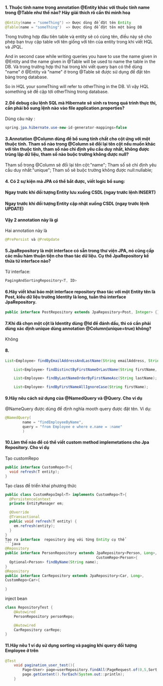 #### 1. Thuộc tính name trong annotation @Entity khác với thuộc tính name trong @Table như thế nào? Hãy giải thích rõ cần thì minh hoạ

```java
@Entity(name = "someThing") => Được dùng để đặt tên Entity
@Table(name = "someThing")  => Được dùng để đặt tên một bảng DB
```

Trong trường hợp đâu tiên table và entity sẽ có cùng tên, điều này sẽ cho phép bạn truy cập table với tên giống với tên của entity trong khi viết HQL và JPQL.

And in second case while writing queries you have to use the name given in @Entity and the name given in @Table will be used to name the table in the DB.
Và trong trường hợp thứ hai trong khi viết query bạn có thể dùng "name" ở @Entity và "name" ở trong @Table sẽ được sử dụng để đặt tên bảng trong database.

So in HQL your someThing will refer to otherThing in the DB.
Vì vậy HQL something sẽ đề cập tới otherThing trong database.

#### 2.Để debug câu lệnh SQL mà Hibernate sẽ sinh ra trong quá trình thực thi, cần phải bổ sung lệnh nào vào file application.properties?

Dùng câu này : 
```java
spring.jpa.hibernate.use-new-id-generator-mappings=false
```
#### 3.Annotation @Column dùng để bổ sung tính chất cho cột ứng với một thuộc tính. Tham số nào trong @Column sẽ đổi lại tên cột nếu muốn khác với tên thuộc tính, tham số nào chỉ định yêu cầu duy nhất, không được trùng lặp dữ liệu, tham số nào buộc trường không được null?

Tham số trong @Column sẽ đổi lại tên cột:"name";
Tham số sẽ chỉ định yêu cầu duy nhất:"unique";
Tham số sẽ buộc trường không được null:nullable;

#### 4. Có 2 sự kiện mà JPA có thể bắt được, viết logic bổ sung:

#### Ngay trước khi đối tượng Entity lưu xuống CSDL (ngay trước lệnh INSERT)

#### Ngay trước khi đối tượng Entity cập nhật xuống CSDL (ngay trước lệnh UPDATE)
#### Vậy 2 annotation này là gì

Hai annotation này là 
```java
@PrePersist và @PreUpdate
```
#### 5.JpaRepository là một interface có sẵn trong thư viện JPA, nó cũng cấp các mẫu hàm thuận tiện cho thao tác dữ liệu. Cụ thể JpaRepository kế thừa từ interface nào?
Từ interface: 
```java
PagingAndSortingRepository<T, ID>
```
#### 6.Hãy viết khai báo một interface repository thao tác với một Entity tên là Post, kiểu dữ liệu trường Identity là long, tuân thủ interface JpaRepository.
```java
public interface PostRepository extends JpaRepository<Post, Integer> {}
```
#### 7.Khi đã chọn một cột là Identity dùng @Id để đánh dấu, thì có cần phải dùng xác định unique dùng annotation @Column(unique=true) không?
Không
#### 8.
```java
List<Employee> findByEmailAddressAndLastName(String emailAddress, String lastName);

    List<Employee> findDistinctByFirstNameOrLastName(String firstName, String lastName);

    List<Employee> findByLastNameOrderByFirstNameAsc(String lastName);

    List<Employee> findByFirstNameAllIgnoreCase(String firstName);
```
#### 9.Hãy nêu cách sử dụng của @NamedQuery và @Query. Cho ví dụ
@NameQuery được dùng để định nghĩa mooth query được đặt tên.
Ví dụ: 
```java
@NamedQuery(  
        name = "findEmployeeByName",  
        query = "from Employee e where e.name = :name"  
        )  
```
#### 10.Làm thế nào để có thể viết custom method implemetations cho Jpa Repository. Cho ví dụ
Tạo customRepo
```java
public interface CustomRepo<T>{  
  void refresh(T entity);  
}
```
Tạo class để triển khai phương thức
```java
public class CustomRepoImpl<T> implements CustomRepo<T>{
  @PersistenceContext
  private EntityManager em;

  @Override
  @Transactional
  public void refresh(T entity) {
    em.refresh(entity);    
  }  
}
Tạo ra interface  repository ứng với từng Entity cụ thể
```java
@Repository
public interface PersonRepository extends JpaRepository<Person, Long>, 
                                          CustomRepo<Person>{
  Optional<Person> findByName(String name);
}
@Repository
public interface CarRepository extends JpaRepository<Car, Long>, 
CustomRepo<Car>{
  
}
```
inject bean
```java
class RepositoryTest {
	@Autowired
	PersonRepository personRepo;

	@Autowired
	CarRepository carRepo;
}
```
#### 11.Hãy nêu 1 ví dụ sử dụng sorting và paging khi query đối tượng Employee ở trên
```java
@Test
	void pagination_user_test(){
		Page<User> page=userRepository.findAll(PageRequest.of(0,5,Sort.by("id").descending()));
		page.getContent().forEach(System.out::println);
	}
```





